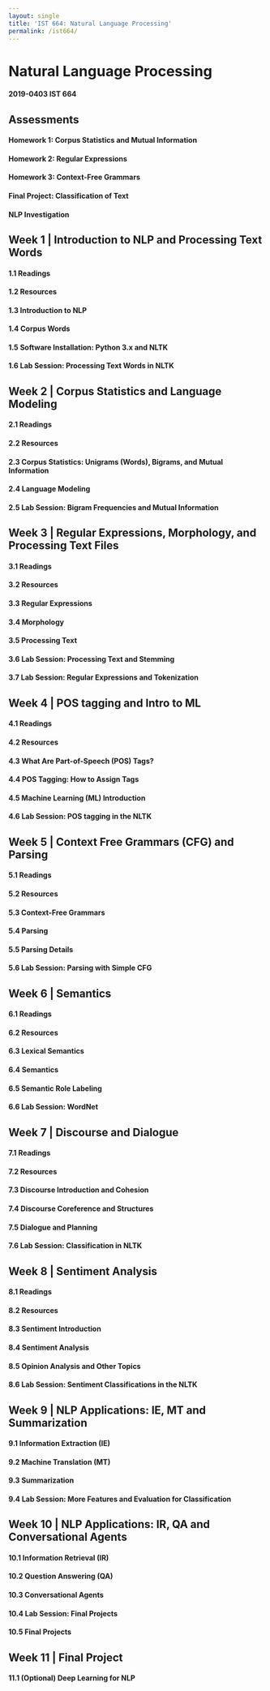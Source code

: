 ```yaml
---
layout: single
title: 'IST 664: Natural Language Processing'
permalink: /ist664/
---
```


# Natural Language Processing
#### 2019-0403 IST 664 

## Assessments

#### Homework 1: Corpus Statistics and Mutual Information  

#### Homework 2: Regular Expressions  

#### Homework 3: Context-Free Grammars  

#### Final Project: Classification of Text  

#### NLP Investigation  

## Week 1 | Introduction to NLP and Processing Text Words

#### 1.1 Readings 

#### 1.2 Resources 

#### 1.3 Introduction to NLP 

#### 1.4 Corpus Words 

#### 1.5 Software Installation: Python 3.x and NLTK 

#### 1.6 Lab Session: Processing Text Words in NLTK 

## Week 2 | Corpus Statistics and Language Modeling

#### 2.1 Readings 

#### 2.2 Resources 

#### 2.3 Corpus Statistics: Unigrams (Words), Bigrams, and Mutual Information 

#### 2.4 Language Modeling 

#### 2.5 Lab Session: Bigram Frequencies and Mutual Information 

## Week 3 | Regular Expressions, Morphology, and Processing Text Files

#### 3.1 Readings 

#### 3.2 Resources 

#### 3.3 Regular Expressions 

#### 3.4 Morphology 

#### 3.5 Processing Text 

#### 3.6 Lab Session: Processing Text and Stemming 

#### 3.7 Lab Session: Regular Expressions and Tokenization 

## Week 4 | POS tagging and Intro to ML

#### 4.1 Readings 

#### 4.2 Resources 

#### 4.3 What Are Part-of-Speech (POS) Tags? 

#### 4.4 POS Tagging: How to Assign Tags 

#### 4.5 Machine Learning (ML) Introduction 

#### 4.6 Lab Session: POS tagging in the NLTK 

## Week 5 | Context Free Grammars (CFG) and Parsing

#### 5.1 Readings 

#### 5.2 Resources 

#### 5.3 Context-Free Grammars 

#### 5.4 Parsing 

#### 5.5 Parsing Details 

#### 5.6 Lab Session: Parsing with Simple CFG 

## Week 6 | Semantics

#### 6.1 Readings 

#### 6.2 Resources 

#### 6.3 Lexical Semantics 

#### 6.4 Semantics 

#### 6.5 Semantic Role Labeling 

#### 6.6 Lab Session: WordNet 

## Week 7 | Discourse and Dialogue

#### 7.1 Readings 

#### 7.2 Resources 

#### 7.3 Discourse Introduction and Cohesion 

#### 7.4 Discourse Coreference and Structures 

#### 7.5 Dialogue and Planning 

#### 7.6 Lab Session: Classification in NLTK 

## Week 8 | Sentiment Analysis

#### 8.1 Readings 

#### 8.2 Resources 

#### 8.3 Sentiment Introduction 

#### 8.4 Sentiment Analysis 

#### 8.5 Opinion Analysis and Other Topics 

#### 8.6 Lab Session: Sentiment Classifications in the NLTK 

## Week 9 | NLP Applications: IE, MT and Summarization

#### 9.1 Information Extraction (IE) 

#### 9.2 Machine Translation (MT) 

#### 9.3 Summarization 

#### 9.4 Lab Session: More Features and Evaluation for Classification 

## Week 10 | NLP Applications: IR, QA and Conversational Agents

#### 10.1 Information Retrieval (IR) 

#### 10.2 Question Answering (QA) 

#### 10.3 Conversational Agents 

#### 10.4 Lab Session: Final Projects 

#### 10.5 Final Projects 

## Week 11 | Final Project

#### 11.1 (Optional) Deep Learning for NLP 

